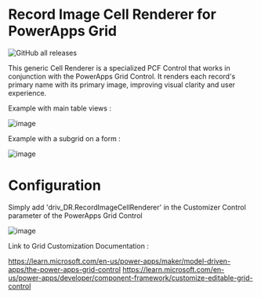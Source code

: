# Record Image Cell Renderer for PowerApps Grid
![GitHub all releases](https://img.shields.io/github/downloads/drivardxrm/RecordImage.CellRenderer/total)

This generic Cell Renderer is a specialized PCF Control that works in conjunction with the PowerApps Grid Control.
It renders each record's primary name with its primary image, improving visual clarity and user experience.

Example with main table views : 

![image](https://github.com/drivardxrm/RecordImage.CellRenderer/assets/38399134/0a9e23cc-0ce5-4a56-abe8-8e3f0d410ef7)

Example with a subgrid on a form :

![image](https://github.com/drivardxrm/RecordImage.CellRenderer/assets/38399134/43b82e52-79eb-47e5-86b5-9baf44e9b2da)

# Configuration

Simply add 'driv_DR.RecordImageCellRenderer' in the Customizer Control parameter of the PowerApps Grid Control

![image](https://github.com/drivardxrm/RecordImage.CellRenderer/assets/38399134/3d45fb0c-7b1f-4a54-a2b0-35ac6df434a7)


Link to Grid Customization Documentation :

https://learn.microsoft.com/en-us/power-apps/maker/model-driven-apps/the-power-apps-grid-control
https://learn.microsoft.com/en-us/power-apps/developer/component-framework/customize-editable-grid-control

